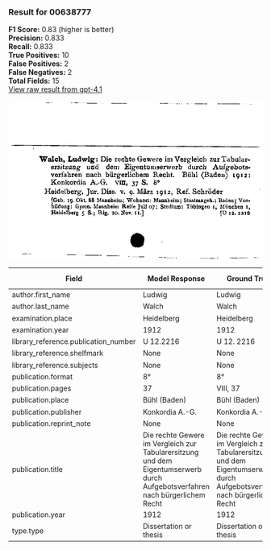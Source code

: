 ### Result for 00638777
**F1 Score:** 0.83 (higher is better)<br>**Precision:** 0.833<br>**Recall:** 0.833<br>**True Positives:** 10<br>**False Positives:** 2<br>**False Negatives:** 2<br>**Total Fields:** 15<br>[View raw result from gpt-4.1](https://github.com/RISE-UNIBAS/humanities_data_benchmark/blob/main/results/2025-09-02/T0160/request_T0160_00638777.json)

<img src="https://github.com/RISE-UNIBAS/humanities_data_benchmark/blob/main/benchmarks/zettelkatalog/images/00638777.jpg?raw=true" alt="00638777" width="600px">

| Field | Model Response | Ground Truth | Fuzzy Score | Match |
|-------|----------------|--------------|-------------|-------|
| author.first_name | Ludwig | Ludwig | 1.000 | ✅ |
| author.last_name | Walch | Walch | 1.000 | ✅ |
| examination.place | Heidelberg | Heidelberg | 1.000 | ✅ |
| examination.year | 1912 | 1912 | 1.000 | ✅ |
| library_reference.publication_number | U 12.2216 | U 12. 2216 | 0.947 | ❌ |
| library_reference.shelfmark | None | None | 1.000 | ✅ |
| library_reference.subjects | None | None | 1.000 | ✅ |
| publication.format | 8° | 8° | 1.000 | ✅ |
| publication.pages | 37 | VIII, 37 | 0.400 | ❌ |
| publication.place | Bühl (Baden) | Bühl (Baden) | 1.000 | ✅ |
| publication.publisher | Konkordia A.-G. | Konkordia A.-G. | 1.000 | ✅ |
| publication.reprint_note | None | None | 1.000 | ✅ |
| publication.title | Die rechte Gewere im Vergleich zur Tabularersitzung und dem Eigentumserwerb durch Aufgebotsverfahren nach bürgerlichem Recht | Die rechte Gewere im Vergleich zur Tabularersitzung und dem Eigentumserwerb durch Aufgebotsverfahren nach bürgerlichem Recht | 1.000 | ✅ |
| publication.year | 1912 | 1912 | 1.000 | ✅ |
| type.type | Dissertation or thesis | Dissertation or thesis | 1.000 | ✅ |
